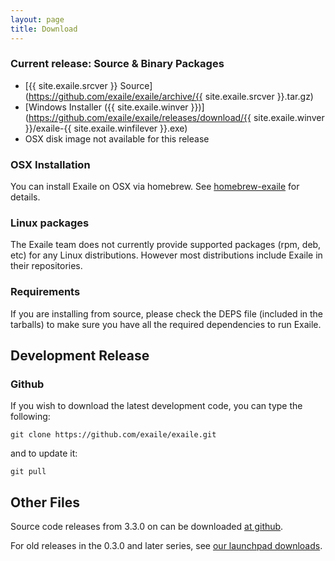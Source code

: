 ```yaml
---
layout: page
title: Download
---
```



<!--

## Current Release Candidate

### Source & Binary Packages

*   [3.4.0 RC0 Source](https://launchpad.net/exaile/3.4.x/3.4.0-rc0/+download/exaile-3.4.0-rc0.tar.gz)
*   [Windows Installer](https://launchpad.net/exaile/3.4.x/3.4.0-rc0/+download/exaile-3.4.0-rc0.exe)
*   [OSX disk image](https://launchpad.net/exaile/3.4.x/3.4.0-rc0/+download/Exaile-3.4.0-rc0.dmg)
-->

### Current release: Source & Binary Packages 

*   [{{ site.exaile.srcver }} Source](https://github.com/exaile/exaile/archive/{{ site.exaile.srcver }}.tar.gz)
*   [Windows Installer ({{ site.exaile.winver }})](https://github.com/exaile/exaile/releases/download/{{ site.exaile.winver }}/exaile-{{ site.exaile.winfilever }}.exe)
*   OSX disk image not available for this release
<!-- *   [OSX disk image ({{ site.exaile.osxver }})](https://github.com/exaile/exaile/releases/download/{{ site.exaile.osxver }}/exaile-{{ site.exaile.osxver }}.dmg) -->

<!--

### Ubuntu Repository

The exaile developers provide an Ubuntu PPA to provide easy, automatic updates for users of Ubuntu.  Just follow the instructions appropriate for your version on [its launchpad page.](https://launchpad.net/~exaile-devel/+archive/ppa)

-->

### OSX Installation

You can install Exaile on OSX via homebrew. See [homebrew-exaile](https://github.com/exaile/homebrew-exaile) for details.

### Linux packages

The Exaile team does not currently provide supported packages (rpm, deb, etc) for any Linux distributions.  However most distributions include Exaile in their repositories.

### Requirements

If you are installing from source, please check the DEPS file (included in the tarballs) to make sure you have all the required dependencies to run Exaile. 


## Development Release

### Github

If you wish to download the latest development code, you can type the following:

    git clone https://github.com/exaile/exaile.git

and to update it:

    git pull

## Other Files

Source code releases from 3.3.0 on can be downloaded [at github](https://github.com/exaile/exaile/releases).

For old releases in the 0.3.0 and later series, see [our launchpad downloads](https://launchpad.net/exaile/+download).

